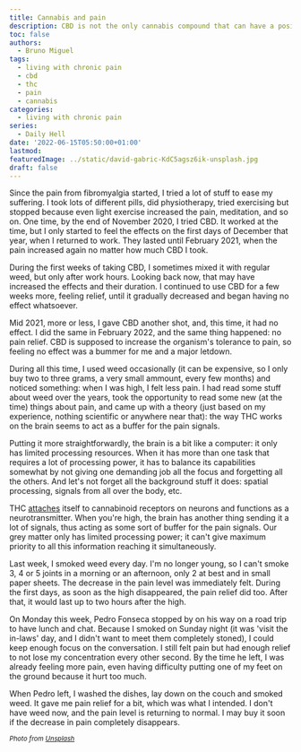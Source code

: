 ```yaml
---
title: Cannabis and pain
description: CBD is not the only cannabis compound that can have a positive impact on pain
toc: false
authors:
  - Bruno Miguel
tags:
  - living with chronic pain
  - cbd
  - thc
  - pain
  - cannabis
categories:
  - living with chronic pain
series:
  - Daily Hell
date: '2022-06-15T05:50:00+01:00'
lastmod:
featuredImage: ../static/david-gabric-KdC5agsz6ik-unsplash.jpg
draft: false
---
```


Since the pain from fibromyalgia started, I tried a lot of stuff to ease my suffering. I took lots of different pills, did physiotherapy, tried exercising but stopped because even light exercise increased the pain, meditation, and so on. One time, by the end of November 2020, I tried CBD. It worked at the time, but I only started to feel the effects on the first days of December that year, when I returned to work. They lasted until February 2021, when the pain increased again no matter how much CBD I took.

During the first weeks of taking CBD, I sometimes mixed it with regular weed, but only after work hours. Looking back now, that may have increased the effects and their duration. I continued to use CBD for a few weeks more, feeling relief, until it gradually decreased and began having no effect whatsoever.

Mid 2021, more or less, I gave CBD another shot, and, this time, it had no effect. I did the same in February 2022, and the same thing happened: no pain relief. CBD is supposed to increase the organism's tolerance to pain, so feeling no effect was a bummer for me and a major letdown.

During all this time, I used weed occasionally (it can be expensive, so I only buy two to three grams, a very small ammount, every few months) and noticed something: when I was high, I felt less pain. I had read some stuff about weed over the years, took the opportunity to read some new (at the time) things about pain, and came up with a theory (just based on my experience, nothing scientific or anywhere near that): the way THC works on the brain seems to act as a buffer for the pain signals.

Putting it more straightforwardly, the brain is a bit like a computer: it only has limited processing resources. When it has more than one task that requires a lot of processing power, it has to balance its capabilities somewhat by not giving one demanding job all the focus and forgetting all the others. And let's not forget all the background stuff it does: spatial processing, signals from all over the body, etc.

THC [attaches](https://nida.nih.gov/publications/research-reports/marijuana/how-does-marijuana-produce-its-effects) itself to cannabinoid receptors on neurons and functions as a neurotransmitter. When you're high, the brain has another thing sending it a lot of signals, thus acting as some sort of buffer for the pain signals. Our grey matter only has limited processing power; it can't give maximum priority to all this information reaching it simultaneously.

Last week, I smoked weed every day. I'm no longer young, so I can't smoke 3, 4 or 5 joints in a morning or an afternoon, only 2 at best and in small paper sheets. The decrease in the pain level was immediately felt. During the first days, as soon as the high disappeared, the pain relief did too. After that, it would last up to two hours after the high.

On Monday this week, Pedro Fonseca stopped by on his way on a road trip to have lunch and chat. Because I smoked on Sunday night (it was 'visit the in-laws' day, and I didn't want to meet them completely stoned), I could keep enough focus on the conversation. I still felt pain but had enough relief to not lose my concentration every other second. By the time he left, I was already feeling more pain, even having difficulty putting one of my feet on the ground because it hurt too much.

When Pedro left, I washed the dishes, lay down on the couch and smoked weed. It gave me pain relief for a bit, which was what I intended. I don't have weed now, and the pain level is returning to normal. I may buy it soon if the decrease in pain completely disappears.

<small>_Photo from [Unsplash](https://unsplash.com/photos/KdC5agsz6ik)_</small>
